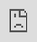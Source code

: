 

<meta name="maValidation" content="63c1c1356586aa21b6eeff0918f550bf" />
<iframe data-aa='987177' src='//ad.a-ads.com/987177?size=990x90' scrolling='no' style='width:990px; height:90px; border:0px; padding:0;overflow:hidden' allowtransparency='true'></iframe>


 <span class="style1">bitcoin bitcoin Bitcoin is a payment system introduced as open-source software in 2009 by developer Satoshi Nakamoto. The payments in the system are recorded in a public ledger using its own unit of account, which is also called bitcoin. Payments work peer-to-peer without a central repository or single administrator, which has led the US Treasury to call bitcoin a decentralized virtual currency. Although its status as a currency is disputed, media reports often refer to bitcoin as a cryptocurrency or digital currency.BUY BITCOIN

Buy Bitcoin Bitcoin Bitcoin Bitcoin Bitcoin Bitcoin Bitcoin Bitcoin Bitcoin Bitcoin Bitcoin Bitcoin Bitcoin Bitcoin Bitcoin Bitcoin Bitcoin Bitcoin Bitcoin Bitcoin Bitcoin Bitcoin  btc (USD)
$100-$500 = Rs80/USD
$500-$2000 = Rs75/USD finance finance finance finance  </span>


 <span class="style1">bitcoin bitcoin Bitcoin is a payment system introduced as open-source software in 2009 by developer Satoshi Nakamoto. The payments in the system are recorded in a public ledger using its own unit of account, which is also called bitcoin. Payments work peer-to-peer without a central repository or single administrator, which has led the US Treasury to call bitcoin a decentralized virtual currency. Although its status as a currency is disputed, media reports often refer to bitcoin as a cryptocurrency or digital currency.BUY BITCOIN

Buy Bitcoin Bitcoin Bitcoin Bitcoin Bitcoin Bitcoin Bitcoin Bitcoin Bitcoin Bitcoin Bitcoin Bitcoin Bitcoin Bitcoin Bitcoin Bitcoin Bitcoin Bitcoin Bitcoin Bitcoin Bitcoin Bitcoin  btc (USD)
$100-$500 = Rs80/USD
$500-$2000 = Rs75/USD finance finance finance finance  </span>
 <span class="style1">bitcoin bitcoin Bitcoin is a payment system introduced as open-source software in 2009 by developer Satoshi Nakamoto. The payments in the system are recorded in a public ledger using its own unit of account, which is also called bitcoin. Payments work peer-to-peer without a central repository or single administrator, which has led the US Treasury to call bitcoin a decentralized virtual currency. Although its status as a currency is disputed, media reports often refer to bitcoin as a cryptocurrency or digital currency.BUY BITCOIN
<meta name="maValidation" content="63c1c1356586aa21b6eeff0918f550bf" />
 
 <iframe src="https://cryptocurrencynews.com/" frameborder="0" allowfullscreen
    style="position:absolute;top:0;left:0;width:100%;height:100%;"></iframe>
	
Buy Bitcoin Bitcoin Bitcoin Bitcoin Bitcoin Bitcoin Bitcoin Bitcoin Bitcoin Bitcoin Bitcoin Bitcoin Bitcoin Bitcoin Bitcoin Bitcoin Bitcoin Bitcoin Bitcoin Bitcoin Bitcoin Bitcoin  btc (USD)
$100-$500 = Rs80/USD
$500-$2000 = Rs75/USD finance finance finance finance  </span>	

 <span class="style1">bitcoin bitcoin Bitcoin is a payment system introduced as open-source software in 2009 by developer Satoshi Nakamoto. The payments in the system are recorded in a public ledger using its own unit of account, which is also called bitcoin. Payments work peer-to-peer without a central repository or single administrator, which has led the US Treasury to call bitcoin a decentralized virtual currency. Although its status as a currency is disputed, media reports often refer to bitcoin as a cryptocurrency or digital currency.BUY BITCOIN

Buy Bitcoin Bitcoin Bitcoin Bitcoin Bitcoin Bitcoin Bitcoin Bitcoin Bitcoin Bitcoin Bitcoin Bitcoin Bitcoin Bitcoin Bitcoin Bitcoin Bitcoin Bitcoin Bitcoin Bitcoin Bitcoin Bitcoin  btc (USD)
$100-$500 = Rs80/USD
$500-$2000 = Rs75/USD finance finance finance finance  </span>	

 <span class="style1">bitcoin bitcoin Bitcoin is a payment system introduced as open-source software in 2009 by developer Satoshi Nakamoto. The payments in the system are recorded in a public ledger using its own unit of account, which is also called bitcoin. Payments work peer-to-peer without a central repository or single administrator, which has led the US Treasury to call bitcoin a decentralized virtual currency. Although its status as a currency is disputed, media reports often refer to bitcoin as a cryptocurrency or digital currency.BUY BITCOIN

Buy Bitcoin Bitcoin Bitcoin Bitcoin Bitcoin Bitcoin Bitcoin Bitcoin Bitcoin Bitcoin Bitcoin Bitcoin Bitcoin Bitcoin Bitcoin Bitcoin Bitcoin Bitcoin Bitcoin Bitcoin Bitcoin Bitcoin  btc (USD)
$100-$500 = Rs80/USD
$500-$2000 = Rs75/USD finance finance finance finance  </span>
 <span class="style1">bitcoin bitcoin Bitcoin is a payment system introduced as open-source software in 2009 by developer Satoshi Nakamoto. The payments in the system are recorded in a public ledger using its own unit of account, which is also called bitcoin. Payments work peer-to-peer without a central repository or single administrator, which has led the US Treasury to call bitcoin a decentralized virtual currency. Although its status as a currency is disputed, media reports often refer to bitcoin as a cryptocurrency or digital currency.BUY BITCOIN

Buy Bitcoin Bitcoin Bitcoin Bitcoin Bitcoin Bitcoin Bitcoin Bitcoin Bitcoin Bitcoin Bitcoin Bitcoin Bitcoin Bitcoin Bitcoin Bitcoin Bitcoin Bitcoin Bitcoin Bitcoin Bitcoin Bitcoin  btc (USD)
$100-$500 = Rs80/USD
$500-$2000 = Rs75/USD finance finance finance finance  </span>	

 <span class="style1">bitcoin bitcoin Bitcoin is a payment system introduced as open-source software in 2009 by developer Satoshi Nakamoto. The payments in the system are recorded in a public ledger using its own unit of account, which is also called bitcoin. Payments work peer-to-peer without a central repository or single administrator, which has led the US Treasury to call bitcoin a decentralized virtual currency. Although its status as a currency is disputed, media reports often refer to bitcoin as a cryptocurrency or digital currency.BUY BITCOIN

Buy Bitcoin Bitcoin Bitcoin Bitcoin Bitcoin Bitcoin Bitcoin Bitcoin Bitcoin Bitcoin Bitcoin Bitcoin Bitcoin Bitcoin Bitcoin Bitcoin Bitcoin Bitcoin Bitcoin Bitcoin Bitcoin Bitcoin  btc (USD)
$100-$500 = Rs80/USD
$500-$2000 = Rs75/USD finance finance finance finance  </span>	
	 <span class="style1">bitcoin bitcoin Bitcoin is a payment system introduced as open-source software in 2009 by developer Satoshi Nakamoto. The payments in the system are recorded in a public ledger using its own unit of account, which is also called bitcoin. Payments work peer-to-peer without a central repository or single administrator, which has led the US Treasury to call bitcoin a decentralized virtual currency. Although its status as a currency is disputed, media reports often refer to bitcoin as a cryptocurrency or digital currency.BUY BITCOIN

Buy Bitcoin Bitcoin Bitcoin Bitcoin Bitcoin Bitcoin Bitcoin Bitcoin Bitcoin Bitcoin Bitcoin Bitcoin Bitcoin Bitcoin Bitcoin Bitcoin Bitcoin Bitcoin Bitcoin Bitcoin Bitcoin Bitcoin  btc (USD)
$100-$500 = Rs80/USD
$500-$2000 = Rs75/USD finance finance finance finance  </span>
 <span class="style1">bitcoin bitcoin Bitcoin is a payment system introduced as open-source software in 2009 by developer Satoshi Nakamoto. The payments in the system are recorded in a public ledger using its own unit of account, which is also called bitcoin. Payments work peer-to-peer without a central repository or single administrator, which has led the US Treasury to call bitcoin a decentralized virtual currency. Although its status as a currency is disputed, media reports often refer to bitcoin as a cryptocurrency or digital currency.BUY BITCOIN

Buy Bitcoin Bitcoin Bitcoin Bitcoin Bitcoin Bitcoin Bitcoin Bitcoin Bitcoin Bitcoin Bitcoin Bitcoin Bitcoin Bitcoin Bitcoin Bitcoin Bitcoin Bitcoin Bitcoin Bitcoin Bitcoin Bitcoin  btc (USD)
$100-$500 = Rs80/USD
$500-$2000 = Rs75/USD finance finance finance finance  </span>	

 <span class="style1">bitcoin bitcoin Bitcoin is a payment system introduced as open-source software in 2009 by developer Satoshi Nakamoto. The payments in the system are recorded in a public ledger using its own unit of account, which is also called bitcoin. Payments work peer-to-peer without a central repository or single administrator, which has led the US Treasury to call bitcoin a decentralized virtual currency. Although its status as a currency is disputed, media reports often refer to bitcoin as a cryptocurrency or digital currency.BUY BITCOIN

Buy Bitcoin Bitcoin Bitcoin Bitcoin Bitcoin Bitcoin Bitcoin Bitcoin Bitcoin Bitcoin Bitcoin Bitcoin Bitcoin Bitcoin Bitcoin Bitcoin Bitcoin Bitcoin Bitcoin Bitcoin Bitcoin Bitcoin  btc (USD)
$100-$500 = Rs80/USD
$500-$2000 = Rs75/USD finance finance finance finance  </span>	
	 <span class="style1">bitcoin bitcoin Bitcoin is a payment system introduced as open-source software in 2009 by developer Satoshi Nakamoto. The payments in the system are recorded in a public ledger using its own unit of account, which is also called bitcoin. Payments work peer-to-peer without a central repository or single administrator, which has led the US Treasury to call bitcoin a decentralized virtual currency. Although its status as a currency is disputed, media reports often refer to bitcoin as a cryptocurrency or digital currency.BUY BITCOIN

Buy Bitcoin Bitcoin Bitcoin Bitcoin Bitcoin Bitcoin Bitcoin Bitcoin Bitcoin Bitcoin Bitcoin Bitcoin Bitcoin Bitcoin Bitcoin Bitcoin Bitcoin Bitcoin Bitcoin Bitcoin Bitcoin Bitcoin  btc (USD)
$100-$500 = Rs80/USD
$500-$2000 = Rs75/USD finance finance finance finance  </span>
 <span class="style1">bitcoin bitcoin Bitcoin is a payment system introduced as open-source software in 2009 by developer Satoshi Nakamoto. The payments in the system are recorded in a public ledger using its own unit of account, which is also called bitcoin. Payments work peer-to-peer without a central repository or single administrator, which has led the US Treasury to call bitcoin a decentralized virtual currency. Although its status as a currency is disputed, media reports often refer to bitcoin as a cryptocurrency or digital currency.BUY BITCOIN

Buy Bitcoin Bitcoin Bitcoin Bitcoin Bitcoin Bitcoin Bitcoin Bitcoin Bitcoin Bitcoin Bitcoin Bitcoin Bitcoin Bitcoin Bitcoin Bitcoin Bitcoin Bitcoin Bitcoin Bitcoin Bitcoin Bitcoin  btc (USD)
$100-$500 = Rs80/USD
$500-$2000 = Rs75/USD finance finance finance finance  </span>	

 <span class="style1">bitcoin bitcoin Bitcoin is a payment system introduced as open-source software in 2009 by developer Satoshi Nakamoto. The payments in the system are recorded in a public ledger using its own unit of account, which is also called bitcoin. Payments work peer-to-peer without a central repository or single administrator, which has led the US Treasury to call bitcoin a decentralized virtual currency. Although its status as a currency is disputed, media reports often refer to bitcoin as a cryptocurrency or digital currency.BUY BITCOIN

Buy Bitcoin Bitcoin Bitcoin Bitcoin Bitcoin Bitcoin Bitcoin Bitcoin Bitcoin Bitcoin Bitcoin Bitcoin Bitcoin Bitcoin Bitcoin Bitcoin Bitcoin Bitcoin Bitcoin Bitcoin Bitcoin Bitcoin  btc (USD)
$100-$500 = Rs80/USD
$500-$2000 = Rs75/USD finance finance finance finance  </span>	
	 <span class="style1">bitcoin bitcoin Bitcoin is a payment system introduced as open-source software in 2009 by developer Satoshi Nakamoto. The payments in the system are recorded in a public ledger using its own unit of account, which is also called bitcoin. Payments work peer-to-peer without a central repository or single administrator, which has led the US Treasury to call bitcoin a decentralized virtual currency. Although its status as a currency is disputed, media reports often refer to bitcoin as a cryptocurrency or digital currency.BUY BITCOIN

Buy Bitcoin Bitcoin Bitcoin Bitcoin Bitcoin Bitcoin Bitcoin Bitcoin Bitcoin Bitcoin Bitcoin Bitcoin Bitcoin Bitcoin Bitcoin Bitcoin Bitcoin Bitcoin Bitcoin Bitcoin Bitcoin Bitcoin  btc (USD)
$100-$500 = Rs80/USD
$500-$2000 = Rs75/USD finance finance finance finance  </span>
 <span class="style1">bitcoin bitcoin Bitcoin is a payment system introduced as open-source software in 2009 by developer Satoshi Nakamoto. The payments in the system are recorded in a public ledger using its own unit of account, which is also called bitcoin. Payments work peer-to-peer without a central repository or single administrator, which has led the US Treasury to call bitcoin a decentralized virtual currency. Although its status as a currency is disputed, media reports often refer to bitcoin as a cryptocurrency or digital currency.BUY BITCOIN

Buy Bitcoin Bitcoin Bitcoin Bitcoin Bitcoin Bitcoin Bitcoin Bitcoin Bitcoin Bitcoin Bitcoin Bitcoin Bitcoin Bitcoin Bitcoin Bitcoin Bitcoin Bitcoin Bitcoin Bitcoin Bitcoin Bitcoin  btc (USD)
$100-$500 = Rs80/USD
$500-$2000 = Rs75/USD finance finance finance finance  </span>	

 <span class="style1">bitcoin bitcoin Bitcoin is a payment system introduced as open-source software in 2009 by developer Satoshi Nakamoto. The payments in the system are recorded in a public ledger using its own unit of account, which is also called bitcoin. Payments work peer-to-peer without a central repository or single administrator, which has led the US Treasury to call bitcoin a decentralized virtual currency. Although its status as a currency is disputed, media reports often refer to bitcoin as a cryptocurrency or digital currency.BUY BITCOIN

Buy Bitcoin Bitcoin Bitcoin Bitcoin Bitcoin Bitcoin Bitcoin Bitcoin Bitcoin Bitcoin Bitcoin Bitcoin Bitcoin Bitcoin Bitcoin Bitcoin Bitcoin Bitcoin Bitcoin Bitcoin Bitcoin Bitcoin  btc (USD)
$100-$500 = Rs80/USD
$500-$2000 = Rs75/USD finance finance finance finance  </span>	
	 <span class="style1">bitcoin bitcoin Bitcoin is a payment system introduced as open-source software in 2009 by developer Satoshi Nakamoto. The payments in the system are recorded in a public ledger using its own unit of account, which is also called bitcoin. Payments work peer-to-peer without a central repository or single administrator, which has led the US Treasury to call bitcoin a decentralized virtual currency. Although its status as a currency is disputed, media reports often refer to bitcoin as a cryptocurrency or digital currency.BUY BITCOIN

Buy Bitcoin Bitcoin Bitcoin Bitcoin Bitcoin Bitcoin Bitcoin Bitcoin Bitcoin Bitcoin Bitcoin Bitcoin Bitcoin Bitcoin Bitcoin Bitcoin Bitcoin Bitcoin Bitcoin Bitcoin Bitcoin Bitcoin  btc (USD)
$100-$500 = Rs80/USD
$500-$2000 = Rs75/USD finance finance finance finance  </span>
 <span class="style1">bitcoin bitcoin Bitcoin is a payment system introduced as open-source software in 2009 by developer Satoshi Nakamoto. The payments in the system are recorded in a public ledger using its own unit of account, which is also called bitcoin. Payments work peer-to-peer without a central repository or single administrator, which has led the US Treasury to call bitcoin a decentralized virtual currency. Although its status as a currency is disputed, media reports often refer to bitcoin as a cryptocurrency or digital currency.BUY BITCOIN

Buy Bitcoin Bitcoin Bitcoin Bitcoin Bitcoin Bitcoin Bitcoin Bitcoin Bitcoin Bitcoin Bitcoin Bitcoin Bitcoin Bitcoin Bitcoin Bitcoin Bitcoin Bitcoin Bitcoin Bitcoin Bitcoin Bitcoin  btc (USD)
$100-$500 = Rs80/USD
$500-$2000 = Rs75/USD finance finance finance finance  </span>	

 <span class="style1">bitcoin bitcoin Bitcoin is a payment system introduced as open-source software in 2009 by developer Satoshi Nakamoto. The payments in the system are recorded in a public ledger using its own unit of account, which is also called bitcoin. Payments work peer-to-peer without a central repository or single administrator, which has led the US Treasury to call bitcoin a decentralized virtual currency. Although its status as a currency is disputed, media reports often refer to bitcoin as a cryptocurrency or digital currency.BUY BITCOIN

Buy Bitcoin Bitcoin Bitcoin Bitcoin Bitcoin Bitcoin Bitcoin Bitcoin Bitcoin Bitcoin Bitcoin Bitcoin Bitcoin Bitcoin Bitcoin Bitcoin Bitcoin Bitcoin Bitcoin Bitcoin Bitcoin Bitcoin  btc (USD)
$100-$500 = Rs80/USD
$500-$2000 = Rs75/USD finance finance finance finance  </span>	
	 <span class="style1">bitcoin bitcoin Bitcoin is a payment system introduced as open-source software in 2009 by developer Satoshi Nakamoto. The payments in the system are recorded in a public ledger using its own unit of account, which is also called bitcoin. Payments work peer-to-peer without a central repository or single administrator, which has led the US Treasury to call bitcoin a decentralized virtual currency. Although its status as a currency is disputed, media reports often refer to bitcoin as a cryptocurrency or digital currency.BUY BITCOIN

Buy Bitcoin Bitcoin Bitcoin Bitcoin Bitcoin Bitcoin Bitcoin Bitcoin Bitcoin Bitcoin Bitcoin Bitcoin Bitcoin Bitcoin Bitcoin Bitcoin Bitcoin Bitcoin Bitcoin Bitcoin Bitcoin Bitcoin  btc (USD)
$100-$500 = Rs80/USD
$500-$2000 = Rs75/USD finance finance finance finance  </span>
 <span class="style1">bitcoin bitcoin Bitcoin is a payment system introduced as open-source software in 2009 by developer Satoshi Nakamoto. The payments in the system are recorded in a public ledger using its own unit of account, which is also called bitcoin. Payments work peer-to-peer without a central repository or single administrator, which has led the US Treasury to call bitcoin a decentralized virtual currency. Although its status as a currency is disputed, media reports often refer to bitcoin as a cryptocurrency or digital currency.BUY BITCOIN

Buy Bitcoin Bitcoin Bitcoin Bitcoin Bitcoin Bitcoin Bitcoin Bitcoin Bitcoin Bitcoin Bitcoin Bitcoin Bitcoin Bitcoin Bitcoin Bitcoin Bitcoin Bitcoin Bitcoin Bitcoin Bitcoin Bitcoin  btc (USD)
$100-$500 = Rs80/USD
$500-$2000 = Rs75/USD finance finance finance finance  </span>	

 <span class="style1">bitcoin bitcoin Bitcoin is a payment system introduced as open-source software in 2009 by developer Satoshi Nakamoto. The payments in the system are recorded in a public ledger using its own unit of account, which is also called bitcoin. Payments work peer-to-peer without a central repository or single administrator, which has led the US Treasury to call bitcoin a decentralized virtual currency. Although its status as a currency is disputed, media reports often refer to bitcoin as a cryptocurrency or digital currency.BUY BITCOIN

Buy Bitcoin Bitcoin Bitcoin Bitcoin Bitcoin Bitcoin Bitcoin Bitcoin Bitcoin Bitcoin Bitcoin Bitcoin Bitcoin Bitcoin Bitcoin Bitcoin Bitcoin Bitcoin Bitcoin Bitcoin Bitcoin Bitcoin  btc (USD)
$100-$500 = Rs80/USD
$500-$2000 = Rs75/USD finance finance finance finance  </span>	
	 <span class="style1">bitcoin bitcoin Bitcoin is a payment system introduced as open-source software in 2009 by developer Satoshi Nakamoto. The payments in the system are recorded in a public ledger using its own unit of account, which is also called bitcoin. Payments work peer-to-peer without a central repository or single administrator, which has led the US Treasury to call bitcoin a decentralized virtual currency. Although its status as a currency is disputed, media reports often refer to bitcoin as a cryptocurrency or digital currency.BUY BITCOIN

Buy Bitcoin Bitcoin Bitcoin Bitcoin Bitcoin Bitcoin Bitcoin Bitcoin Bitcoin Bitcoin Bitcoin Bitcoin Bitcoin Bitcoin Bitcoin Bitcoin Bitcoin Bitcoin Bitcoin Bitcoin Bitcoin Bitcoin  btc (USD)
$100-$500 = Rs80/USD
$500-$2000 = Rs75/USD finance finance finance finance  </span>
 <span class="style1">bitcoin bitcoin Bitcoin is a payment system introduced as open-source software in 2009 by developer Satoshi Nakamoto. The payments in the system are recorded in a public ledger using its own unit of account, which is also called bitcoin. Payments work peer-to-peer without a central repository or single administrator, which has led the US Treasury to call bitcoin a decentralized virtual currency. Although its status as a currency is disputed, media reports often refer to bitcoin as a cryptocurrency or digital currency.BUY BITCOIN

Buy Bitcoin Bitcoin Bitcoin Bitcoin Bitcoin Bitcoin Bitcoin Bitcoin Bitcoin Bitcoin Bitcoin Bitcoin Bitcoin Bitcoin Bitcoin Bitcoin Bitcoin Bitcoin Bitcoin Bitcoin Bitcoin Bitcoin  btc (USD)
$100-$500 = Rs80/USD
$500-$2000 = Rs75/USD finance finance finance finance  </span>	

 <span class="style1">bitcoin bitcoin Bitcoin is a payment system introduced as open-source software in 2009 by developer Satoshi Nakamoto. The payments in the system are recorded in a public ledger using its own unit of account, which is also called bitcoin. Payments work peer-to-peer without a central repository or single administrator, which has led the US Treasury to call bitcoin a decentralized virtual currency. Although its status as a currency is disputed, media reports often refer to bitcoin as a cryptocurrency or digital currency.BUY BITCOIN

Buy Bitcoin Bitcoin Bitcoin Bitcoin Bitcoin Bitcoin Bitcoin Bitcoin Bitcoin Bitcoin Bitcoin Bitcoin Bitcoin Bitcoin Bitcoin Bitcoin Bitcoin Bitcoin Bitcoin Bitcoin Bitcoin Bitcoin  btc (USD)
$100-$500 = Rs80/USD
$500-$2000 = Rs75/USD finance finance finance finance  </span>	
	 <span class="style1">bitcoin bitcoin Bitcoin is a payment system introduced as open-source software in 2009 by developer Satoshi Nakamoto. The payments in the system are recorded in a public ledger using its own unit of account, which is also called bitcoin. Payments work peer-to-peer without a central repository or single administrator, which has led the US Treasury to call bitcoin a decentralized virtual currency. Although its status as a currency is disputed, media reports often refer to bitcoin as a cryptocurrency or digital currency.BUY BITCOIN

Buy Bitcoin Bitcoin Bitcoin Bitcoin Bitcoin Bitcoin Bitcoin Bitcoin Bitcoin Bitcoin Bitcoin Bitcoin Bitcoin Bitcoin Bitcoin Bitcoin Bitcoin Bitcoin Bitcoin Bitcoin Bitcoin Bitcoin  btc (USD)
$100-$500 = Rs80/USD
$500-$2000 = Rs75/USD finance finance finance finance  </span>
 <span class="style1">bitcoin bitcoin Bitcoin is a payment system introduced as open-source software in 2009 by developer Satoshi Nakamoto. The payments in the system are recorded in a public ledger using its own unit of account, which is also called bitcoin. Payments work peer-to-peer without a central repository or single administrator, which has led the US Treasury to call bitcoin a decentralized virtual currency. Although its status as a currency is disputed, media reports often refer to bitcoin as a cryptocurrency or digital currency.BUY BITCOIN

Buy Bitcoin Bitcoin Bitcoin Bitcoin Bitcoin Bitcoin Bitcoin Bitcoin Bitcoin Bitcoin Bitcoin Bitcoin Bitcoin Bitcoin Bitcoin Bitcoin Bitcoin Bitcoin Bitcoin Bitcoin Bitcoin Bitcoin  btc (USD)
$100-$500 = Rs80/USD
$500-$2000 = Rs75/USD finance finance finance finance  </span>	

 <span class="style1">bitcoin bitcoin Bitcoin is a payment system introduced as open-source software in 2009 by developer Satoshi Nakamoto. The payments in the system are recorded in a public ledger using its own unit of account, which is also called bitcoin. Payments work peer-to-peer without a central repository or single administrator, which has led the US Treasury to call bitcoin a decentralized virtual currency. Although its status as a currency is disputed, media reports often refer to bitcoin as a cryptocurrency or digital currency.BUY BITCOIN

Buy Bitcoin Bitcoin Bitcoin Bitcoin Bitcoin Bitcoin Bitcoin Bitcoin Bitcoin Bitcoin Bitcoin Bitcoin Bitcoin Bitcoin Bitcoin Bitcoin Bitcoin Bitcoin Bitcoin Bitcoin Bitcoin Bitcoin  btc (USD)
$100-$500 = Rs80/USD
$500-$2000 = Rs75/USD finance finance finance finance  </span>	
	 <span class="style1">bitcoin bitcoin Bitcoin is a payment system introduced as open-source software in 2009 by developer Satoshi Nakamoto. The payments in the system are recorded in a public ledger using its own unit of account, which is also called bitcoin. Payments work peer-to-peer without a central repository or single administrator, which has led the US Treasury to call bitcoin a decentralized virtual currency. Although its status as a currency is disputed, media reports often refer to bitcoin as a cryptocurrency or digital currency.BUY BITCOIN

Buy Bitcoin Bitcoin Bitcoin Bitcoin Bitcoin Bitcoin Bitcoin Bitcoin Bitcoin Bitcoin Bitcoin Bitcoin Bitcoin Bitcoin Bitcoin Bitcoin Bitcoin Bitcoin Bitcoin Bitcoin Bitcoin Bitcoin  btc (USD)
$100-$500 = Rs80/USD
$500-$2000 = Rs75/USD finance finance finance finance  </span>
 <span class="style1">bitcoin bitcoin Bitcoin is a payment system introduced as open-source software in 2009 by developer Satoshi Nakamoto. The payments in the system are recorded in a public ledger using its own unit of account, which is also called bitcoin. Payments work peer-to-peer without a central repository or single administrator, which has led the US Treasury to call bitcoin a decentralized virtual currency. Although its status as a currency is disputed, media reports often refer to bitcoin as a cryptocurrency or digital currency.BUY BITCOIN

Buy Bitcoin Bitcoin Bitcoin Bitcoin Bitcoin Bitcoin Bitcoin Bitcoin Bitcoin Bitcoin Bitcoin Bitcoin Bitcoin Bitcoin Bitcoin Bitcoin Bitcoin Bitcoin Bitcoin Bitcoin Bitcoin Bitcoin  btc (USD)
$100-$500 = Rs80/USD
$500-$2000 = Rs75/USD finance finance finance finance  </span>	

 <span class="style1">bitcoin bitcoin Bitcoin is a payment system introduced as open-source software in 2009 by developer Satoshi Nakamoto. The payments in the system are recorded in a public ledger using its own unit of account, which is also called bitcoin. Payments work peer-to-peer without a central repository or single administrator, which has led the US Treasury to call bitcoin a decentralized virtual currency. Although its status as a currency is disputed, media reports often refer to bitcoin as a cryptocurrency or digital currency.BUY BITCOIN

Buy Bitcoin Bitcoin Bitcoin Bitcoin Bitcoin Bitcoin Bitcoin Bitcoin Bitcoin Bitcoin Bitcoin Bitcoin Bitcoin Bitcoin Bitcoin Bitcoin Bitcoin Bitcoin Bitcoin Bitcoin Bitcoin Bitcoin  btc (USD)
$100-$500 = Rs80/USD
$500-$2000 = Rs75/USD finance finance finance finance  </span>	
	 <span class="style1">bitcoin bitcoin Bitcoin is a payment system introduced as open-source software in 2009 by developer Satoshi Nakamoto. The payments in the system are recorded in a public ledger using its own unit of account, which is also called bitcoin. Payments work peer-to-peer without a central repository or single administrator, which has led the US Treasury to call bitcoin a decentralized virtual currency. Although its status as a currency is disputed, media reports often refer to bitcoin as a cryptocurrency or digital currency.BUY BITCOIN

Buy Bitcoin Bitcoin Bitcoin Bitcoin Bitcoin Bitcoin Bitcoin Bitcoin Bitcoin Bitcoin Bitcoin Bitcoin Bitcoin Bitcoin Bitcoin Bitcoin Bitcoin Bitcoin Bitcoin Bitcoin Bitcoin Bitcoin  btc (USD)
$100-$500 = Rs80/USD
$500-$2000 = Rs75/USD finance finance finance finance  </span>
 <span class="style1">bitcoin bitcoin Bitcoin is a payment system introduced as open-source software in 2009 by developer Satoshi Nakamoto. The payments in the system are recorded in a public ledger using its own unit of account, which is also called bitcoin. Payments work peer-to-peer without a central repository or single administrator, which has led the US Treasury to call bitcoin a decentralized virtual currency. Although its status as a currency is disputed, media reports often refer to bitcoin as a cryptocurrency or digital currency.BUY BITCOIN

Buy Bitcoin Bitcoin Bitcoin Bitcoin Bitcoin Bitcoin Bitcoin Bitcoin Bitcoin Bitcoin Bitcoin Bitcoin Bitcoin Bitcoin Bitcoin Bitcoin Bitcoin Bitcoin Bitcoin Bitcoin Bitcoin Bitcoin  btc (USD)
$100-$500 = Rs80/USD
$500-$2000 = Rs75/USD finance finance finance finance  </span>	

 <span class="style1">bitcoin bitcoin Bitcoin is a payment system introduced as open-source software in 2009 by developer Satoshi Nakamoto. The payments in the system are recorded in a public ledger using its own unit of account, which is also called bitcoin. Payments work peer-to-peer without a central repository or single administrator, which has led the US Treasury to call bitcoin a decentralized virtual currency. Although its status as a currency is disputed, media reports often refer to bitcoin as a cryptocurrency or digital currency.BUY BITCOIN

Buy Bitcoin Bitcoin Bitcoin Bitcoin Bitcoin Bitcoin Bitcoin Bitcoin Bitcoin Bitcoin Bitcoin Bitcoin Bitcoin Bitcoin Bitcoin Bitcoin Bitcoin Bitcoin Bitcoin Bitcoin Bitcoin Bitcoin  btc (USD)
$100-$500 = Rs80/USD
$500-$2000 = Rs75/USD finance finance finance finance  </span>	
	 <span class="style1">bitcoin bitcoin Bitcoin is a payment system introduced as open-source software in 2009 by developer Satoshi Nakamoto. The payments in the system are recorded in a public ledger using its own unit of account, which is also called bitcoin. Payments work peer-to-peer without a central repository or single administrator, which has led the US Treasury to call bitcoin a decentralized virtual currency. Although its status as a currency is disputed, media reports often refer to bitcoin as a cryptocurrency or digital currency.BUY BITCOIN

Buy Bitcoin Bitcoin Bitcoin Bitcoin Bitcoin Bitcoin Bitcoin Bitcoin Bitcoin Bitcoin Bitcoin Bitcoin Bitcoin Bitcoin Bitcoin Bitcoin Bitcoin Bitcoin Bitcoin Bitcoin Bitcoin Bitcoin  btc (USD)
$100-$500 = Rs80/USD
$500-$2000 = Rs75/USD finance finance finance finance  </span>
 <span class="style1">bitcoin bitcoin Bitcoin is a payment system introduced as open-source software in 2009 by developer Satoshi Nakamoto. The payments in the system are recorded in a public ledger using its own unit of account, which is also called bitcoin. Payments work peer-to-peer without a central repository or single administrator, which has led the US Treasury to call bitcoin a decentralized virtual currency. Although its status as a currency is disputed, media reports often refer to bitcoin as a cryptocurrency or digital currency.BUY BITCOIN

Buy Bitcoin Bitcoin Bitcoin Bitcoin Bitcoin Bitcoin Bitcoin Bitcoin Bitcoin Bitcoin Bitcoin Bitcoin Bitcoin Bitcoin Bitcoin Bitcoin Bitcoin Bitcoin Bitcoin Bitcoin Bitcoin Bitcoin  btc (USD)
$100-$500 = Rs80/USD
$500-$2000 = Rs75/USD finance finance finance finance  </span>	

 <span class="style1">bitcoin bitcoin Bitcoin is a payment system introduced as open-source software in 2009 by developer Satoshi Nakamoto. The payments in the system are recorded in a public ledger using its own unit of account, which is also called bitcoin. Payments work peer-to-peer without a central repository or single administrator, which has led the US Treasury to call bitcoin a decentralized virtual currency. Although its status as a currency is disputed, media reports often refer to bitcoin as a cryptocurrency or digital currency.BUY BITCOIN

Buy Bitcoin Bitcoin Bitcoin Bitcoin Bitcoin Bitcoin Bitcoin Bitcoin Bitcoin Bitcoin Bitcoin Bitcoin Bitcoin Bitcoin Bitcoin Bitcoin Bitcoin Bitcoin Bitcoin Bitcoin Bitcoin Bitcoin  btc (USD)
$100-$500 = Rs80/USD
$500-$2000 = Rs75/USD finance finance finance finance  </span>	
	 <span class="style1">bitcoin bitcoin Bitcoin is a payment system introduced as open-source software in 2009 by developer Satoshi Nakamoto. The payments in the system are recorded in a public ledger using its own unit of account, which is also called bitcoin. Payments work peer-to-peer without a central repository or single administrator, which has led the US Treasury to call bitcoin a decentralized virtual currency. Although its status as a currency is disputed, media reports often refer to bitcoin as a cryptocurrency or digital currency.BUY BITCOIN

Buy Bitcoin Bitcoin Bitcoin Bitcoin Bitcoin Bitcoin Bitcoin Bitcoin Bitcoin Bitcoin Bitcoin Bitcoin Bitcoin Bitcoin Bitcoin Bitcoin Bitcoin Bitcoin Bitcoin Bitcoin Bitcoin Bitcoin  btc (USD)
$100-$500 = Rs80/USD
$500-$2000 = Rs75/USD finance finance finance finance  </span>
 <span class="style1">bitcoin bitcoin Bitcoin is a payment system introduced as open-source software in 2009 by developer Satoshi Nakamoto. The payments in the system are recorded in a public ledger using its own unit of account, which is also called bitcoin. Payments work peer-to-peer without a central repository or single administrator, which has led the US Treasury to call bitcoin a decentralized virtual currency. Although its status as a currency is disputed, media reports often refer to bitcoin as a cryptocurrency or digital currency.BUY BITCOIN

Buy Bitcoin Bitcoin Bitcoin Bitcoin Bitcoin Bitcoin Bitcoin Bitcoin Bitcoin Bitcoin Bitcoin Bitcoin Bitcoin Bitcoin Bitcoin Bitcoin Bitcoin Bitcoin Bitcoin Bitcoin Bitcoin Bitcoin  btc (USD)
$100-$500 = Rs80/USD
$500-$2000 = Rs75/USD finance finance finance finance  </span>	

 <span class="style1">bitcoin bitcoin Bitcoin is a payment system introduced as open-source software in 2009 by developer Satoshi Nakamoto. The payments in the system are recorded in a public ledger using its own unit of account, which is also called bitcoin. Payments work peer-to-peer without a central repository or single administrator, which has led the US Treasury to call bitcoin a decentralized virtual currency. Although its status as a currency is disputed, media reports often refer to bitcoin as a cryptocurrency or digital currency.BUY BITCOIN

Buy Bitcoin Bitcoin Bitcoin Bitcoin Bitcoin Bitcoin Bitcoin Bitcoin Bitcoin Bitcoin Bitcoin Bitcoin Bitcoin Bitcoin Bitcoin Bitcoin Bitcoin Bitcoin Bitcoin Bitcoin Bitcoin Bitcoin  btc (USD)
$100-$500 = Rs80/USD
$500-$2000 = Rs75/USD finance finance finance finance  </span>	
	 <span class="style1">bitcoin bitcoin Bitcoin is a payment system introduced as open-source software in 2009 by developer Satoshi Nakamoto. The payments in the system are recorded in a public ledger using its own unit of account, which is also called bitcoin. Payments work peer-to-peer without a central repository or single administrator, which has led the US Treasury to call bitcoin a decentralized virtual currency. Although its status as a currency is disputed, media reports often refer to bitcoin as a cryptocurrency or digital currency.BUY BITCOIN

Buy Bitcoin Bitcoin Bitcoin Bitcoin Bitcoin Bitcoin Bitcoin Bitcoin Bitcoin Bitcoin Bitcoin Bitcoin Bitcoin Bitcoin Bitcoin Bitcoin Bitcoin Bitcoin Bitcoin Bitcoin Bitcoin Bitcoin  btc (USD)
$100-$500 = Rs80/USD
$500-$2000 = Rs75/USD finance finance finance finance  </span>
 <span class="style1">bitcoin bitcoin Bitcoin is a payment system introduced as open-source software in 2009 by developer Satoshi Nakamoto. The payments in the system are recorded in a public ledger using its own unit of account, which is also called bitcoin. Payments work peer-to-peer without a central repository or single administrator, which has led the US Treasury to call bitcoin a decentralized virtual currency. Although its status as a currency is disputed, media reports often refer to bitcoin as a cryptocurrency or digital currency.BUY BITCOIN

Buy Bitcoin Bitcoin Bitcoin Bitcoin Bitcoin Bitcoin Bitcoin Bitcoin Bitcoin Bitcoin Bitcoin Bitcoin Bitcoin Bitcoin Bitcoin Bitcoin Bitcoin Bitcoin Bitcoin Bitcoin Bitcoin Bitcoin  btc (USD)
$100-$500 = Rs80/USD
$500-$2000 = Rs75/USD finance finance finance finance  </span>	

 <span class="style1">bitcoin bitcoin Bitcoin is a payment system introduced as open-source software in 2009 by developer Satoshi Nakamoto. The payments in the system are recorded in a public ledger using its own unit of account, which is also called bitcoin. Payments work peer-to-peer without a central repository or single administrator, which has led the US Treasury to call bitcoin a decentralized virtual currency. Although its status as a currency is disputed, media reports often refer to bitcoin as a cryptocurrency or digital currency.BUY BITCOIN

Buy Bitcoin Bitcoin Bitcoin Bitcoin Bitcoin Bitcoin Bitcoin Bitcoin Bitcoin Bitcoin Bitcoin Bitcoin Bitcoin Bitcoin Bitcoin Bitcoin Bitcoin Bitcoin Bitcoin Bitcoin Bitcoin Bitcoin  btc (USD)
$100-$500 = Rs80/USD
$500-$2000 = Rs75/USD finance finance finance finance  </span>	
	 <span class="style1">bitcoin bitcoin Bitcoin is a payment system introduced as open-source software in 2009 by developer Satoshi Nakamoto. The payments in the system are recorded in a public ledger using its own unit of account, which is also called bitcoin. Payments work peer-to-peer without a central repository or single administrator, which has led the US Treasury to call bitcoin a decentralized virtual currency. Although its status as a currency is disputed, media reports often refer to bitcoin as a cryptocurrency or digital currency.BUY BITCOIN

Buy Bitcoin Bitcoin Bitcoin Bitcoin Bitcoin Bitcoin Bitcoin Bitcoin Bitcoin Bitcoin Bitcoin Bitcoin Bitcoin Bitcoin Bitcoin Bitcoin Bitcoin Bitcoin Bitcoin Bitcoin Bitcoin Bitcoin  btc (USD)
$100-$500 = Rs80/USD
$500-$2000 = Rs75/USD finance finance finance finance  </span>
 <span class="style1">bitcoin bitcoin Bitcoin is a payment system introduced as open-source software in 2009 by developer Satoshi Nakamoto. The payments in the system are recorded in a public ledger using its own unit of account, which is also called bitcoin. Payments work peer-to-peer without a central repository or single administrator, which has led the US Treasury to call bitcoin a decentralized virtual currency. Although its status as a currency is disputed, media reports often refer to bitcoin as a cryptocurrency or digital currency.BUY BITCOIN

Buy Bitcoin Bitcoin Bitcoin Bitcoin Bitcoin Bitcoin Bitcoin Bitcoin Bitcoin Bitcoin Bitcoin Bitcoin Bitcoin Bitcoin Bitcoin Bitcoin Bitcoin Bitcoin Bitcoin Bitcoin Bitcoin Bitcoin  btc (USD)
$100-$500 = Rs80/USD
$500-$2000 = Rs75/USD finance finance finance finance  </span>	

 <span class="style1">bitcoin bitcoin Bitcoin is a payment system introduced as open-source software in 2009 by developer Satoshi Nakamoto. The payments in the system are recorded in a public ledger using its own unit of account, which is also called bitcoin. Payments work peer-to-peer without a central repository or single administrator, which has led the US Treasury to call bitcoin a decentralized virtual currency. Although its status as a currency is disputed, media reports often refer to bitcoin as a cryptocurrency or digital currency.BUY BITCOIN

Buy Bitcoin Bitcoin Bitcoin Bitcoin Bitcoin Bitcoin Bitcoin Bitcoin Bitcoin Bitcoin Bitcoin Bitcoin Bitcoin Bitcoin Bitcoin Bitcoin Bitcoin Bitcoin Bitcoin Bitcoin Bitcoin Bitcoin  btc (USD)
$100-$500 = Rs80/USD
$500-$2000 = Rs75/USD finance finance finance finance  </span>	
	 <span class="style1">bitcoin bitcoin Bitcoin is a payment system introduced as open-source software in 2009 by developer Satoshi Nakamoto. The payments in the system are recorded in a public ledger using its own unit of account, which is also called bitcoin. Payments work peer-to-peer without a central repository or single administrator, which has led the US Treasury to call bitcoin a decentralized virtual currency. Although its status as a currency is disputed, media reports often refer to bitcoin as a cryptocurrency or digital currency.BUY BITCOIN

Buy Bitcoin Bitcoin Bitcoin Bitcoin Bitcoin Bitcoin Bitcoin Bitcoin Bitcoin Bitcoin Bitcoin Bitcoin Bitcoin Bitcoin Bitcoin Bitcoin Bitcoin Bitcoin Bitcoin Bitcoin Bitcoin Bitcoin  btc (USD)
$100-$500 = Rs80/USD
$500-$2000 = Rs75/USD finance finance finance finance  </span>
 <span class="style1">bitcoin bitcoin Bitcoin is a payment system introduced as open-source software in 2009 by developer Satoshi Nakamoto. The payments in the system are recorded in a public ledger using its own unit of account, which is also called bitcoin. Payments work peer-to-peer without a central repository or single administrator, which has led the US Treasury to call bitcoin a decentralized virtual currency. Although its status as a currency is disputed, media reports often refer to bitcoin as a cryptocurrency or digital currency.BUY BITCOIN

Buy Bitcoin Bitcoin Bitcoin Bitcoin Bitcoin Bitcoin Bitcoin Bitcoin Bitcoin Bitcoin Bitcoin Bitcoin Bitcoin Bitcoin Bitcoin Bitcoin Bitcoin Bitcoin Bitcoin Bitcoin Bitcoin Bitcoin  btc (USD)
$100-$500 = Rs80/USD
$500-$2000 = Rs75/USD finance finance finance finance  </span>	

 <span class="style1">bitcoin bitcoin Bitcoin is a payment system introduced as open-source software in 2009 by developer Satoshi Nakamoto. The payments in the system are recorded in a public ledger using its own unit of account, which is also called bitcoin. Payments work peer-to-peer without a central repository or single administrator, which has led the US Treasury to call bitcoin a decentralized virtual currency. Although its status as a currency is disputed, media reports often refer to bitcoin as a cryptocurrency or digital currency.BUY BITCOIN

Buy Bitcoin Bitcoin Bitcoin Bitcoin Bitcoin Bitcoin Bitcoin Bitcoin Bitcoin Bitcoin Bitcoin Bitcoin Bitcoin Bitcoin Bitcoin Bitcoin Bitcoin Bitcoin Bitcoin Bitcoin Bitcoin Bitcoin  btc (USD)
$100-$500 = Rs80/USD
$500-$2000 = Rs75/USD finance finance finance finance  </span>	
	 <span class="style1">bitcoin bitcoin Bitcoin is a payment system introduced as open-source software in 2009 by developer Satoshi Nakamoto. The payments in the system are recorded in a public ledger using its own unit of account, which is also called bitcoin. Payments work peer-to-peer without a central repository or single administrator, which has led the US Treasury to call bitcoin a decentralized virtual currency. Although its status as a currency is disputed, media reports often refer to bitcoin as a cryptocurrency or digital currency.BUY BITCOIN

Buy Bitcoin Bitcoin Bitcoin Bitcoin Bitcoin Bitcoin Bitcoin Bitcoin Bitcoin Bitcoin Bitcoin Bitcoin Bitcoin Bitcoin Bitcoin Bitcoin Bitcoin Bitcoin Bitcoin Bitcoin Bitcoin Bitcoin  btc (USD)
$100-$500 = Rs80/USD
$500-$2000 = Rs75/USD finance finance finance finance  </span>
 <span class="style1">bitcoin bitcoin Bitcoin is a payment system introduced as open-source software in 2009 by developer Satoshi Nakamoto. The payments in the system are recorded in a public ledger using its own unit of account, which is also called bitcoin. Payments work peer-to-peer without a central repository or single administrator, which has led the US Treasury to call bitcoin a decentralized virtual currency. Although its status as a currency is disputed, media reports often refer to bitcoin as a cryptocurrency or digital currency.BUY BITCOIN

Buy Bitcoin Bitcoin Bitcoin Bitcoin Bitcoin Bitcoin Bitcoin Bitcoin Bitcoin Bitcoin Bitcoin Bitcoin Bitcoin Bitcoin Bitcoin Bitcoin Bitcoin Bitcoin Bitcoin Bitcoin Bitcoin Bitcoin  btc (USD)
$100-$500 = Rs80/USD
$500-$2000 = Rs75/USD finance finance finance finance  </span>	

 <span class="style1">bitcoin bitcoin Bitcoin is a payment system introduced as open-source software in 2009 by developer Satoshi Nakamoto. The payments in the system are recorded in a public ledger using its own unit of account, which is also called bitcoin. Payments work peer-to-peer without a central repository or single administrator, which has led the US Treasury to call bitcoin a decentralized virtual currency. Although its status as a currency is disputed, media reports often refer to bitcoin as a cryptocurrency or digital currency.BUY BITCOIN

Buy Bitcoin Bitcoin Bitcoin Bitcoin Bitcoin Bitcoin Bitcoin Bitcoin Bitcoin Bitcoin Bitcoin Bitcoin Bitcoin Bitcoin Bitcoin Bitcoin Bitcoin Bitcoin Bitcoin Bitcoin Bitcoin Bitcoin  btc (USD)
$100-$500 = Rs80/USD
$500-$2000 = Rs75/USD finance finance finance finance  </span>	
	 <span class="style1">bitcoin bitcoin Bitcoin is a payment system introduced as open-source software in 2009 by developer Satoshi Nakamoto. The payments in the system are recorded in a public ledger using its own unit of account, which is also called bitcoin. Payments work peer-to-peer without a central repository or single administrator, which has led the US Treasury to call bitcoin a decentralized virtual currency. Although its status as a currency is disputed, media reports often refer to bitcoin as a cryptocurrency or digital currency.BUY BITCOIN

Buy Bitcoin Bitcoin Bitcoin Bitcoin Bitcoin Bitcoin Bitcoin Bitcoin Bitcoin Bitcoin Bitcoin Bitcoin Bitcoin Bitcoin Bitcoin Bitcoin Bitcoin Bitcoin Bitcoin Bitcoin Bitcoin Bitcoin  btc (USD)
$100-$500 = Rs80/USD
$500-$2000 = Rs75/USD finance finance finance finance  </span>
 <span class="style1">bitcoin bitcoin Bitcoin is a payment system introduced as open-source software in 2009 by developer Satoshi Nakamoto. The payments in the system are recorded in a public ledger using its own unit of account, which is also called bitcoin. Payments work peer-to-peer without a central repository or single administrator, which has led the US Treasury to call bitcoin a decentralized virtual currency. Although its status as a currency is disputed, media reports often refer to bitcoin as a cryptocurrency or digital currency.BUY BITCOIN

Buy Bitcoin Bitcoin Bitcoin Bitcoin Bitcoin Bitcoin Bitcoin Bitcoin Bitcoin Bitcoin Bitcoin Bitcoin Bitcoin Bitcoin Bitcoin Bitcoin Bitcoin Bitcoin Bitcoin Bitcoin Bitcoin Bitcoin  btc (USD)
$100-$500 = Rs80/USD
$500-$2000 = Rs75/USD finance finance finance finance  </span>	

 <span class="style1">bitcoin bitcoin Bitcoin is a payment system introduced as open-source software in 2009 by developer Satoshi Nakamoto. The payments in the system are recorded in a public ledger using its own unit of account, which is also called bitcoin. Payments work peer-to-peer without a central repository or single administrator, which has led the US Treasury to call bitcoin a decentralized virtual currency. Although its status as a currency is disputed, media reports often refer to bitcoin as a cryptocurrency or digital currency.BUY BITCOIN

Buy Bitcoin Bitcoin Bitcoin Bitcoin Bitcoin Bitcoin Bitcoin Bitcoin Bitcoin Bitcoin Bitcoin Bitcoin Bitcoin Bitcoin Bitcoin Bitcoin Bitcoin Bitcoin Bitcoin Bitcoin Bitcoin Bitcoin  btc (USD)
$100-$500 = Rs80/USD
$500-$2000 = Rs75/USD finance finance finance finance  </span>	
	 <span class="style1">bitcoin bitcoin Bitcoin is a payment system introduced as open-source software in 2009 by developer Satoshi Nakamoto. The payments in the system are recorded in a public ledger using its own unit of account, which is also called bitcoin. Payments work peer-to-peer without a central repository or single administrator, which has led the US Treasury to call bitcoin a decentralized virtual currency. Although its status as a currency is disputed, media reports often refer to bitcoin as a cryptocurrency or digital currency.BUY BITCOIN

Buy Bitcoin Bitcoin Bitcoin Bitcoin Bitcoin Bitcoin Bitcoin Bitcoin Bitcoin Bitcoin Bitcoin Bitcoin Bitcoin Bitcoin Bitcoin Bitcoin Bitcoin Bitcoin Bitcoin Bitcoin Bitcoin Bitcoin  btc (USD)
$100-$500 = Rs80/USD
$500-$2000 = Rs75/USD finance finance finance finance  </span>
 <span class="style1">bitcoin bitcoin Bitcoin is a payment system introduced as open-source software in 2009 by developer Satoshi Nakamoto. The payments in the system are recorded in a public ledger using its own unit of account, which is also called bitcoin. Payments work peer-to-peer without a central repository or single administrator, which has led the US Treasury to call bitcoin a decentralized virtual currency. Although its status as a currency is disputed, media reports often refer to bitcoin as a cryptocurrency or digital currency.BUY BITCOIN

Buy Bitcoin Bitcoin Bitcoin Bitcoin Bitcoin Bitcoin Bitcoin Bitcoin Bitcoin Bitcoin Bitcoin Bitcoin Bitcoin Bitcoin Bitcoin Bitcoin Bitcoin Bitcoin Bitcoin Bitcoin Bitcoin Bitcoin  btc (USD)
$100-$500 = Rs80/USD
$500-$2000 = Rs75/USD finance finance finance finance  </span>	

 <span class="style1">bitcoin bitcoin Bitcoin is a payment system introduced as open-source software in 2009 by developer Satoshi Nakamoto. The payments in the system are recorded in a public ledger using its own unit of account, which is also called bitcoin. Payments work peer-to-peer without a central repository or single administrator, which has led the US Treasury to call bitcoin a decentralized virtual currency. Although its status as a currency is disputed, media reports often refer to bitcoin as a cryptocurrency or digital currency.BUY BITCOIN

Buy Bitcoin Bitcoin Bitcoin Bitcoin Bitcoin Bitcoin Bitcoin Bitcoin Bitcoin Bitcoin Bitcoin Bitcoin Bitcoin Bitcoin Bitcoin Bitcoin Bitcoin Bitcoin Bitcoin Bitcoin Bitcoin Bitcoin  btc (USD)
$100-$500 = Rs80/USD
$500-$2000 = Rs75/USD finance finance finance finance  </span>	
	 <span class="style1">bitcoin bitcoin Bitcoin is a payment system introduced as open-source software in 2009 by developer Satoshi Nakamoto. The payments in the system are recorded in a public ledger using its own unit of account, which is also called bitcoin. Payments work peer-to-peer without a central repository or single administrator, which has led the US Treasury to call bitcoin a decentralized virtual currency. Although its status as a currency is disputed, media reports often refer to bitcoin as a cryptocurrency or digital currency.BUY BITCOIN

Buy Bitcoin Bitcoin Bitcoin Bitcoin Bitcoin Bitcoin Bitcoin Bitcoin Bitcoin Bitcoin Bitcoin Bitcoin Bitcoin Bitcoin Bitcoin Bitcoin Bitcoin Bitcoin Bitcoin Bitcoin Bitcoin Bitcoin  btc (USD)
$100-$500 = Rs80/USD
$500-$2000 = Rs75/USD finance finance finance finance  </span>
 <span class="style1">bitcoin bitcoin Bitcoin is a payment system introduced as open-source software in 2009 by developer Satoshi Nakamoto. The payments in the system are recorded in a public ledger using its own unit of account, which is also called bitcoin. Payments work peer-to-peer without a central repository or single administrator, which has led the US Treasury to call bitcoin a decentralized virtual currency. Although its status as a currency is disputed, media reports often refer to bitcoin as a cryptocurrency or digital currency.BUY BITCOIN

Buy Bitcoin Bitcoin Bitcoin Bitcoin Bitcoin Bitcoin Bitcoin Bitcoin Bitcoin Bitcoin Bitcoin Bitcoin Bitcoin Bitcoin Bitcoin Bitcoin Bitcoin Bitcoin Bitcoin Bitcoin Bitcoin Bitcoin  btc (USD)
$100-$500 = Rs80/USD
$500-$2000 = Rs75/USD finance finance finance finance  </span>	

 <span class="style1">bitcoin bitcoin Bitcoin is a payment system introduced as open-source software in 2009 by developer Satoshi Nakamoto. The payments in the system are recorded in a public ledger using its own unit of account, which is also called bitcoin. Payments work peer-to-peer without a central repository or single administrator, which has led the US Treasury to call bitcoin a decentralized virtual currency. Although its status as a currency is disputed, media reports often refer to bitcoin as a cryptocurrency or digital currency.BUY BITCOIN

Buy Bitcoin Bitcoin Bitcoin Bitcoin Bitcoin Bitcoin Bitcoin Bitcoin Bitcoin Bitcoin Bitcoin Bitcoin Bitcoin Bitcoin Bitcoin Bitcoin Bitcoin Bitcoin Bitcoin Bitcoin Bitcoin Bitcoin  btc (USD)
$100-$500 = Rs80/USD
$500-$2000 = Rs75/USD finance finance finance finance  </span>	
	 <span class="style1">bitcoin bitcoin Bitcoin is a payment system introduced as open-source software in 2009 by developer Satoshi Nakamoto. The payments in the system are recorded in a public ledger using its own unit of account, which is also called bitcoin. Payments work peer-to-peer without a central repository or single administrator, which has led the US Treasury to call bitcoin a decentralized virtual currency. Although its status as a currency is disputed, media reports often refer to bitcoin as a cryptocurrency or digital currency.BUY BITCOIN

Buy Bitcoin Bitcoin Bitcoin Bitcoin Bitcoin Bitcoin Bitcoin Bitcoin Bitcoin Bitcoin Bitcoin Bitcoin Bitcoin Bitcoin Bitcoin Bitcoin Bitcoin Bitcoin Bitcoin Bitcoin Bitcoin Bitcoin  btc (USD)
$100-$500 = Rs80/USD
$500-$2000 = Rs75/USD finance finance finance finance  </span>
 <span class="style1">bitcoin bitcoin Bitcoin is a payment system introduced as open-source software in 2009 by developer Satoshi Nakamoto. The payments in the system are recorded in a public ledger using its own unit of account, which is also called bitcoin. Payments work peer-to-peer without a central repository or single administrator, which has led the US Treasury to call bitcoin a decentralized virtual currency. Although its status as a currency is disputed, media reports often refer to bitcoin as a cryptocurrency or digital currency.BUY BITCOIN

Buy Bitcoin Bitcoin Bitcoin Bitcoin Bitcoin Bitcoin Bitcoin Bitcoin Bitcoin Bitcoin Bitcoin Bitcoin Bitcoin Bitcoin Bitcoin Bitcoin Bitcoin Bitcoin Bitcoin Bitcoin Bitcoin Bitcoin  btc (USD)
$100-$500 = Rs80/USD
$500-$2000 = Rs75/USD finance finance finance finance  </span>	

 <span class="style1">bitcoin bitcoin Bitcoin is a payment system introduced as open-source software in 2009 by developer Satoshi Nakamoto. The payments in the system are recorded in a public ledger using its own unit of account, which is also called bitcoin. Payments work peer-to-peer without a central repository or single administrator, which has led the US Treasury to call bitcoin a decentralized virtual currency. Although its status as a currency is disputed, media reports often refer to bitcoin as a cryptocurrency or digital currency.BUY BITCOIN

Buy Bitcoin Bitcoin Bitcoin Bitcoin Bitcoin Bitcoin Bitcoin Bitcoin Bitcoin Bitcoin Bitcoin Bitcoin Bitcoin Bitcoin Bitcoin Bitcoin Bitcoin Bitcoin Bitcoin Bitcoin Bitcoin Bitcoin  btc (USD)
$100-$500 = Rs80/USD
$500-$2000 = Rs75/USD finance finance finance finance  </span>	
	 <span class="style1">bitcoin bitcoin Bitcoin is a payment system introduced as open-source software in 2009 by developer Satoshi Nakamoto. The payments in the system are recorded in a public ledger using its own unit of account, which is also called bitcoin. Payments work peer-to-peer without a central repository or single administrator, which has led the US Treasury to call bitcoin a decentralized virtual currency. Although its status as a currency is disputed, media reports often refer to bitcoin as a cryptocurrency or digital currency.BUY BITCOIN

Buy Bitcoin Bitcoin Bitcoin Bitcoin Bitcoin Bitcoin Bitcoin Bitcoin Bitcoin Bitcoin Bitcoin Bitcoin Bitcoin Bitcoin Bitcoin Bitcoin Bitcoin Bitcoin Bitcoin Bitcoin Bitcoin Bitcoin  btc (USD)
$100-$500 = Rs80/USD
$500-$2000 = Rs75/USD finance finance finance finance  </span>
 <span class="style1">bitcoin bitcoin Bitcoin is a payment system introduced as open-source software in 2009 by developer Satoshi Nakamoto. The payments in the system are recorded in a public ledger using its own unit of account, which is also called bitcoin. Payments work peer-to-peer without a central repository or single administrator, which has led the US Treasury to call bitcoin a decentralized virtual currency. Although its status as a currency is disputed, media reports often refer to bitcoin as a cryptocurrency or digital currency.BUY BITCOIN

Buy Bitcoin Bitcoin Bitcoin Bitcoin Bitcoin Bitcoin Bitcoin Bitcoin Bitcoin Bitcoin Bitcoin Bitcoin Bitcoin Bitcoin Bitcoin Bitcoin Bitcoin Bitcoin Bitcoin Bitcoin Bitcoin Bitcoin  btc (USD)
$100-$500 = Rs80/USD
$500-$2000 = Rs75/USD finance finance finance finance  </span>	

 <span class="style1">bitcoin bitcoin Bitcoin is a payment system introduced as open-source software in 2009 by developer Satoshi Nakamoto. The payments in the system are recorded in a public ledger using its own unit of account, which is also called bitcoin. Payments work peer-to-peer without a central repository or single administrator, which has led the US Treasury to call bitcoin a decentralized virtual currency. Although its status as a currency is disputed, media reports often refer to bitcoin as a cryptocurrency or digital currency.BUY BITCOIN

Buy Bitcoin Bitcoin Bitcoin Bitcoin Bitcoin Bitcoin Bitcoin Bitcoin Bitcoin Bitcoin Bitcoin Bitcoin Bitcoin Bitcoin Bitcoin Bitcoin Bitcoin Bitcoin Bitcoin Bitcoin Bitcoin Bitcoin  btc (USD)
$100-$500 = Rs80/USD
$500-$2000 = Rs75/USD finance finance finance finance  </span>	
	 <span class="style1">bitcoin bitcoin Bitcoin is a payment system introduced as open-source software in 2009 by developer Satoshi Nakamoto. The payments in the system are recorded in a public ledger using its own unit of account, which is also called bitcoin. Payments work peer-to-peer without a central repository or single administrator, which has led the US Treasury to call bitcoin a decentralized virtual currency. Although its status as a currency is disputed, media reports often refer to bitcoin as a cryptocurrency or digital currency.BUY BITCOIN

Buy Bitcoin Bitcoin Bitcoin Bitcoin Bitcoin Bitcoin Bitcoin Bitcoin Bitcoin Bitcoin Bitcoin Bitcoin Bitcoin Bitcoin Bitcoin Bitcoin Bitcoin Bitcoin Bitcoin Bitcoin Bitcoin Bitcoin  btc (USD)
$100-$500 = Rs80/USD
$500-$2000 = Rs75/USD finance finance finance finance  </span>
 <span class="style1">bitcoin bitcoin Bitcoin is a payment system introduced as open-source software in 2009 by developer Satoshi Nakamoto. The payments in the system are recorded in a public ledger using its own unit of account, which is also called bitcoin. Payments work peer-to-peer without a central repository or single administrator, which has led the US Treasury to call bitcoin a decentralized virtual currency. Although its status as a currency is disputed, media reports often refer to bitcoin as a cryptocurrency or digital currency.BUY BITCOIN

Buy Bitcoin Bitcoin Bitcoin Bitcoin Bitcoin Bitcoin Bitcoin Bitcoin Bitcoin Bitcoin Bitcoin Bitcoin Bitcoin Bitcoin Bitcoin Bitcoin Bitcoin Bitcoin Bitcoin Bitcoin Bitcoin Bitcoin  btc (USD)
$100-$500 = Rs80/USD
$500-$2000 = Rs75/USD finance finance finance finance  </span>	

 <span class="style1">bitcoin bitcoin Bitcoin is a payment system introduced as open-source software in 2009 by developer Satoshi Nakamoto. The payments in the system are recorded in a public ledger using its own unit of account, which is also called bitcoin. Payments work peer-to-peer without a central repository or single administrator, which has led the US Treasury to call bitcoin a decentralized virtual currency. Although its status as a currency is disputed, media reports often refer to bitcoin as a cryptocurrency or digital currency.BUY BITCOIN

Buy Bitcoin Bitcoin Bitcoin Bitcoin Bitcoin Bitcoin Bitcoin Bitcoin Bitcoin Bitcoin Bitcoin Bitcoin Bitcoin Bitcoin Bitcoin Bitcoin Bitcoin Bitcoin Bitcoin Bitcoin Bitcoin Bitcoin  btc (USD)
$100-$500 = Rs80/USD
$500-$2000 = Rs75/USD finance finance finance finance  </span>	
	 <span class="style1">bitcoin bitcoin Bitcoin is a payment system introduced as open-source software in 2009 by developer Satoshi Nakamoto. The payments in the system are recorded in a public ledger using its own unit of account, which is also called bitcoin. Payments work peer-to-peer without a central repository or single administrator, which has led the US Treasury to call bitcoin a decentralized virtual currency. Although its status as a currency is disputed, media reports often refer to bitcoin as a cryptocurrency or digital currency.BUY BITCOIN

Buy Bitcoin Bitcoin Bitcoin Bitcoin Bitcoin Bitcoin Bitcoin Bitcoin Bitcoin Bitcoin Bitcoin Bitcoin Bitcoin Bitcoin Bitcoin Bitcoin Bitcoin Bitcoin Bitcoin Bitcoin Bitcoin Bitcoin  btc (USD)
$100-$500 = Rs80/USD
$500-$2000 = Rs75/USD finance finance finance finance  </span>
 <span class="style1">bitcoin bitcoin Bitcoin is a payment system introduced as open-source software in 2009 by developer Satoshi Nakamoto. The payments in the system are recorded in a public ledger using its own unit of account, which is also called bitcoin. Payments work peer-to-peer without a central repository or single administrator, which has led the US Treasury to call bitcoin a decentralized virtual currency. Although its status as a currency is disputed, media reports often refer to bitcoin as a cryptocurrency or digital currency.BUY BITCOIN

Buy Bitcoin Bitcoin Bitcoin Bitcoin Bitcoin Bitcoin Bitcoin Bitcoin Bitcoin Bitcoin Bitcoin Bitcoin Bitcoin Bitcoin Bitcoin Bitcoin Bitcoin Bitcoin Bitcoin Bitcoin Bitcoin Bitcoin  btc (USD)
$100-$500 = Rs80/USD
$500-$2000 = Rs75/USD finance finance finance finance  </span>	

 <span class="style1">bitcoin bitcoin Bitcoin is a payment system introduced as open-source software in 2009 by developer Satoshi Nakamoto. The payments in the system are recorded in a public ledger using its own unit of account, which is also called bitcoin. Payments work peer-to-peer without a central repository or single administrator, which has led the US Treasury to call bitcoin a decentralized virtual currency. Although its status as a currency is disputed, media reports often refer to bitcoin as a cryptocurrency or digital currency.BUY BITCOIN

Buy Bitcoin Bitcoin Bitcoin Bitcoin Bitcoin Bitcoin Bitcoin Bitcoin Bitcoin Bitcoin Bitcoin Bitcoin Bitcoin Bitcoin Bitcoin Bitcoin Bitcoin Bitcoin Bitcoin Bitcoin Bitcoin Bitcoin  btc (USD)
$100-$500 = Rs80/USD
$500-$2000 = Rs75/USD finance finance finance finance  </span>	
	 <span class="style1">bitcoin bitcoin Bitcoin is a payment system introduced as open-source software in 2009 by developer Satoshi Nakamoto. The payments in the system are recorded in a public ledger using its own unit of account, which is also called bitcoin. Payments work peer-to-peer without a central repository or single administrator, which has led the US Treasury to call bitcoin a decentralized virtual currency. Although its status as a currency is disputed, media reports often refer to bitcoin as a cryptocurrency or digital currency.BUY BITCOIN

Buy Bitcoin Bitcoin Bitcoin Bitcoin Bitcoin Bitcoin Bitcoin Bitcoin Bitcoin Bitcoin Bitcoin Bitcoin Bitcoin Bitcoin Bitcoin Bitcoin Bitcoin Bitcoin Bitcoin Bitcoin Bitcoin Bitcoin  btc (USD)
$100-$500 = Rs80/USD
$500-$2000 = Rs75/USD finance finance finance finance  </span>
 <span class="style1">bitcoin bitcoin Bitcoin is a payment system introduced as open-source software in 2009 by developer Satoshi Nakamoto. The payments in the system are recorded in a public ledger using its own unit of account, which is also called bitcoin. Payments work peer-to-peer without a central repository or single administrator, which has led the US Treasury to call bitcoin a decentralized virtual currency. Although its status as a currency is disputed, media reports often refer to bitcoin as a cryptocurrency or digital currency.BUY BITCOIN

Buy Bitcoin Bitcoin Bitcoin Bitcoin Bitcoin Bitcoin Bitcoin Bitcoin Bitcoin Bitcoin Bitcoin Bitcoin Bitcoin Bitcoin Bitcoin Bitcoin Bitcoin Bitcoin Bitcoin Bitcoin Bitcoin Bitcoin  btc (USD)
$100-$500 = Rs80/USD
$500-$2000 = Rs75/USD finance finance finance finance  </span>	

 <span class="style1">bitcoin bitcoin Bitcoin is a payment system introduced as open-source software in 2009 by developer Satoshi Nakamoto. The payments in the system are recorded in a public ledger using its own unit of account, which is also called bitcoin. Payments work peer-to-peer without a central repository or single administrator, which has led the US Treasury to call bitcoin a decentralized virtual currency. Although its status as a currency is disputed, media reports often refer to bitcoin as a cryptocurrency or digital currency.BUY BITCOIN

Buy Bitcoin Bitcoin Bitcoin Bitcoin Bitcoin Bitcoin Bitcoin Bitcoin Bitcoin Bitcoin Bitcoin Bitcoin Bitcoin Bitcoin Bitcoin Bitcoin Bitcoin Bitcoin Bitcoin Bitcoin Bitcoin Bitcoin  btc (USD)
$100-$500 = Rs80/USD
$500-$2000 = Rs75/USD finance finance finance finance  </span>	
	 <span class="style1">bitcoin bitcoin Bitcoin is a payment system introduced as open-source software in 2009 by developer Satoshi Nakamoto. The payments in the system are recorded in a public ledger using its own unit of account, which is also called bitcoin. Payments work peer-to-peer without a central repository or single administrator, which has led the US Treasury to call bitcoin a decentralized virtual currency. Although its status as a currency is disputed, media reports often refer to bitcoin as a cryptocurrency or digital currency.BUY BITCOIN

Buy Bitcoin Bitcoin Bitcoin Bitcoin Bitcoin Bitcoin Bitcoin Bitcoin Bitcoin Bitcoin Bitcoin Bitcoin Bitcoin Bitcoin Bitcoin Bitcoin Bitcoin Bitcoin Bitcoin Bitcoin Bitcoin Bitcoin  btc (USD)
$100-$500 = Rs80/USD
$500-$2000 = Rs75/USD finance finance finance finance  </span>
 <span class="style1">bitcoin bitcoin Bitcoin is a payment system introduced as open-source software in 2009 by developer Satoshi Nakamoto. The payments in the system are recorded in a public ledger using its own unit of account, which is also called bitcoin. Payments work peer-to-peer without a central repository or single administrator, which has led the US Treasury to call bitcoin a decentralized virtual currency. Although its status as a currency is disputed, media reports often refer to bitcoin as a cryptocurrency or digital currency.BUY BITCOIN

Buy Bitcoin Bitcoin Bitcoin Bitcoin Bitcoin Bitcoin Bitcoin Bitcoin Bitcoin Bitcoin Bitcoin Bitcoin Bitcoin Bitcoin Bitcoin Bitcoin Bitcoin Bitcoin Bitcoin Bitcoin Bitcoin Bitcoin  btc (USD)
$100-$500 = Rs80/USD
$500-$2000 = Rs75/USD finance finance finance finance  </span>	

 <span class="style1">bitcoin bitcoin Bitcoin is a payment system introduced as open-source software in 2009 by developer Satoshi Nakamoto. The payments in the system are recorded in a public ledger using its own unit of account, which is also called bitcoin. Payments work peer-to-peer without a central repository or single administrator, which has led the US Treasury to call bitcoin a decentralized virtual currency. Although its status as a currency is disputed, media reports often refer to bitcoin as a cryptocurrency or digital currency.BUY BITCOIN

Buy Bitcoin Bitcoin Bitcoin Bitcoin Bitcoin Bitcoin Bitcoin Bitcoin Bitcoin Bitcoin Bitcoin Bitcoin Bitcoin Bitcoin Bitcoin Bitcoin Bitcoin Bitcoin Bitcoin Bitcoin Bitcoin Bitcoin  btc (USD)
$100-$500 = Rs80/USD
$500-$2000 = Rs75/USD finance finance finance finance  </span>	
	 <span class="style1">bitcoin bitcoin Bitcoin is a payment system introduced as open-source software in 2009 by developer Satoshi Nakamoto. The payments in the system are recorded in a public ledger using its own unit of account, which is also called bitcoin. Payments work peer-to-peer without a central repository or single administrator, which has led the US Treasury to call bitcoin a decentralized virtual currency. Although its status as a currency is disputed, media reports often refer to bitcoin as a cryptocurrency or digital currency.BUY BITCOIN

Buy Bitcoin Bitcoin Bitcoin Bitcoin Bitcoin Bitcoin Bitcoin Bitcoin Bitcoin Bitcoin Bitcoin Bitcoin Bitcoin Bitcoin Bitcoin Bitcoin Bitcoin Bitcoin Bitcoin Bitcoin Bitcoin Bitcoin  btc (USD)
$100-$500 = Rs80/USD
$500-$2000 = Rs75/USD finance finance finance finance  </span>
 <span class="style1">bitcoin bitcoin Bitcoin is a payment system introduced as open-source software in 2009 by developer Satoshi Nakamoto. The payments in the system are recorded in a public ledger using its own unit of account, which is also called bitcoin. Payments work peer-to-peer without a central repository or single administrator, which has led the US Treasury to call bitcoin a decentralized virtual currency. Although its status as a currency is disputed, media reports often refer to bitcoin as a cryptocurrency or digital currency.BUY BITCOIN

Buy Bitcoin Bitcoin Bitcoin Bitcoin Bitcoin Bitcoin Bitcoin Bitcoin Bitcoin Bitcoin Bitcoin Bitcoin Bitcoin Bitcoin Bitcoin Bitcoin Bitcoin Bitcoin Bitcoin Bitcoin Bitcoin Bitcoin  btc (USD)
$100-$500 = Rs80/USD
$500-$2000 = Rs75/USD finance finance finance finance  </span>	

 <span class="style1">bitcoin bitcoin Bitcoin is a payment system introduced as open-source software in 2009 by developer Satoshi Nakamoto. The payments in the system are recorded in a public ledger using its own unit of account, which is also called bitcoin. Payments work peer-to-peer without a central repository or single administrator, which has led the US Treasury to call bitcoin a decentralized virtual currency. Although its status as a currency is disputed, media reports often refer to bitcoin as a cryptocurrency or digital currency.BUY BITCOIN

Buy Bitcoin Bitcoin Bitcoin Bitcoin Bitcoin Bitcoin Bitcoin Bitcoin Bitcoin Bitcoin Bitcoin Bitcoin Bitcoin Bitcoin Bitcoin Bitcoin Bitcoin Bitcoin Bitcoin Bitcoin Bitcoin Bitcoin  btc (USD)
$100-$500 = Rs80/USD
$500-$2000 = Rs75/USD finance finance finance finance  </span>	
	 <span class="style1">bitcoin bitcoin Bitcoin is a payment system introduced as open-source software in 2009 by developer Satoshi Nakamoto. The payments in the system are recorded in a public ledger using its own unit of account, which is also called bitcoin. Payments work peer-to-peer without a central repository or single administrator, which has led the US Treasury to call bitcoin a decentralized virtual currency. Although its status as a currency is disputed, media reports often refer to bitcoin as a cryptocurrency or digital currency.BUY BITCOIN

Buy Bitcoin Bitcoin Bitcoin Bitcoin Bitcoin Bitcoin Bitcoin Bitcoin Bitcoin Bitcoin Bitcoin Bitcoin Bitcoin Bitcoin Bitcoin Bitcoin Bitcoin Bitcoin Bitcoin Bitcoin Bitcoin Bitcoin  btc (USD)
$100-$500 = Rs80/USD
$500-$2000 = Rs75/USD finance finance finance finance  </span>
 <span class="style1">bitcoin bitcoin Bitcoin is a payment system introduced as open-source software in 2009 by developer Satoshi Nakamoto. The payments in the system are recorded in a public ledger using its own unit of account, which is also called bitcoin. Payments work peer-to-peer without a central repository or single administrator, which has led the US Treasury to call bitcoin a decentralized virtual currency. Although its status as a currency is disputed, media reports often refer to bitcoin as a cryptocurrency or digital currency.BUY BITCOIN

Buy Bitcoin Bitcoin Bitcoin Bitcoin Bitcoin Bitcoin Bitcoin Bitcoin Bitcoin Bitcoin Bitcoin Bitcoin Bitcoin Bitcoin Bitcoin Bitcoin Bitcoin Bitcoin Bitcoin Bitcoin Bitcoin Bitcoin  btc (USD)
$100-$500 = Rs80/USD
$500-$2000 = Rs75/USD finance finance finance finance  </span>	

 <span class="style1">bitcoin bitcoin Bitcoin is a payment system introduced as open-source software in 2009 by developer Satoshi Nakamoto. The payments in the system are recorded in a public ledger using its own unit of account, which is also called bitcoin. Payments work peer-to-peer without a central repository or single administrator, which has led the US Treasury to call bitcoin a decentralized virtual currency. Although its status as a currency is disputed, media reports often refer to bitcoin as a cryptocurrency or digital currency.BUY BITCOIN

Buy Bitcoin Bitcoin Bitcoin Bitcoin Bitcoin Bitcoin Bitcoin Bitcoin Bitcoin Bitcoin Bitcoin Bitcoin Bitcoin Bitcoin Bitcoin Bitcoin Bitcoin Bitcoin Bitcoin Bitcoin Bitcoin Bitcoin  btc (USD)
$100-$500 = Rs80/USD
$500-$2000 = Rs75/USD finance finance finance finance  </span>	
	 <span class="style1">bitcoin bitcoin Bitcoin is a payment system introduced as open-source software in 2009 by developer Satoshi Nakamoto. The payments in the system are recorded in a public ledger using its own unit of account, which is also called bitcoin. Payments work peer-to-peer without a central repository or single administrator, which has led the US Treasury to call bitcoin a decentralized virtual currency. Although its status as a currency is disputed, media reports often refer to bitcoin as a cryptocurrency or digital currency.BUY BITCOIN

Buy Bitcoin Bitcoin Bitcoin Bitcoin Bitcoin Bitcoin Bitcoin Bitcoin Bitcoin Bitcoin Bitcoin Bitcoin Bitcoin Bitcoin Bitcoin Bitcoin Bitcoin Bitcoin Bitcoin Bitcoin Bitcoin Bitcoin  btc (USD)
$100-$500 = Rs80/USD
$500-$2000 = Rs75/USD finance finance finance finance  </span>
 <span class="style1">bitcoin bitcoin Bitcoin is a payment system introduced as open-source software in 2009 by developer Satoshi Nakamoto. The payments in the system are recorded in a public ledger using its own unit of account, which is also called bitcoin. Payments work peer-to-peer without a central repository or single administrator, which has led the US Treasury to call bitcoin a decentralized virtual currency. Although its status as a currency is disputed, media reports often refer to bitcoin as a cryptocurrency or digital currency.BUY BITCOIN

Buy Bitcoin Bitcoin Bitcoin Bitcoin Bitcoin Bitcoin Bitcoin Bitcoin Bitcoin Bitcoin Bitcoin Bitcoin Bitcoin Bitcoin Bitcoin Bitcoin Bitcoin Bitcoin Bitcoin Bitcoin Bitcoin Bitcoin  btc (USD)
$100-$500 = Rs80/USD
$500-$2000 = Rs75/USD finance finance finance finance  </span>	

	
 <span class="style1">bitcoin bitcoin Bitcoin is a payment system introduced as open-source software in 2009 by developer Satoshi Nakamoto. The payments in the system are recorded in a public ledger using its own unit of account, which is also called bitcoin. Payments work peer-to-peer without a central repository or single administrator, which has led the US Treasury to call bitcoin a decentralized virtual currency. Although its status as a currency is disputed, media reports often refer to bitcoin as a cryptocurrency or digital currency.BUY BITCOIN

Buy Bitcoin Bitcoin Bitcoin Bitcoin Bitcoin Bitcoin Bitcoin Bitcoin Bitcoin Bitcoin Bitcoin Bitcoin Bitcoin Bitcoin Bitcoin Bitcoin Bitcoin Bitcoin Bitcoin Bitcoin Bitcoin Bitcoin  btc (USD)
$100-$500 = Rs80/USD
$500-$2000 = Rs75/USD finance finance finance finance  </span>	
	 <span class="style1">bitcoin bitcoin Bitcoin is a payment system introduced as open-source software in 2009 by developer Satoshi Nakamoto. The payments in the system are recorded in a public ledger using its own unit of account, which is also called bitcoin. Payments work peer-to-peer without a central repository or single administrator, which has led the US Treasury to call bitcoin a decentralized virtual currency. Although its status as a currency is disputed, media reports often refer to bitcoin as a cryptocurrency or digital currency.BUY BITCOIN

Buy Bitcoin Bitcoin Bitcoin Bitcoin Bitcoin Bitcoin Bitcoin Bitcoin Bitcoin Bitcoin Bitcoin Bitcoin Bitcoin Bitcoin Bitcoin Bitcoin Bitcoin Bitcoin Bitcoin Bitcoin Bitcoin Bitcoin  btc (USD)
$100-$500 = Rs80/USD
$500-$2000 = Rs75/USD finance finance finance finance  </span>
 <span class="style1">bitcoin bitcoin Bitcoin is a payment system introduced as open-source software in 2009 by developer Satoshi Nakamoto. The payments in the system are recorded in a public ledger using its own unit of account, which is also called bitcoin. Payments work peer-to-peer without a central repository or single administrator, which has led the US Treasury to call bitcoin a decentralized virtual currency. Although its status as a currency is disputed, media reports often refer to bitcoin as a cryptocurrency or digital currency.BUY BITCOIN

Buy Bitcoin Bitcoin Bitcoin Bitcoin Bitcoin Bitcoin Bitcoin Bitcoin Bitcoin Bitcoin Bitcoin Bitcoin Bitcoin Bitcoin Bitcoin Bitcoin Bitcoin Bitcoin Bitcoin Bitcoin Bitcoin Bitcoin  btc (USD)
$100-$500 = Rs80/USD
$500-$2000 = Rs75/USD finance finance finance finance  </span>	

 <span class="style1">bitcoin bitcoin Bitcoin is a payment system introduced as open-source software in 2009 by developer Satoshi Nakamoto. The payments in the system are recorded in a public ledger using its own unit of account, which is also called bitcoin. Payments work peer-to-peer without a central repository or single administrator, which has led the US Treasury to call bitcoin a decentralized virtual currency. Although its status as a currency is disputed, media reports often refer to bitcoin as a cryptocurrency or digital currency.BUY BITCOIN

Buy Bitcoin Bitcoin Bitcoin Bitcoin Bitcoin Bitcoin Bitcoin Bitcoin Bitcoin Bitcoin Bitcoin Bitcoin Bitcoin Bitcoin Bitcoin Bitcoin Bitcoin Bitcoin Bitcoin Bitcoin Bitcoin Bitcoin  btc (USD)
$100-$500 = Rs80/USD
$500-$2000 = Rs75/USD finance finance finance finance  </span>	
	 <span class="style1">bitcoin bitcoin Bitcoin is a payment system introduced as open-source software in 2009 by developer Satoshi Nakamoto. The payments in the system are recorded in a public ledger using its own unit of account, which is also called bitcoin. Payments work peer-to-peer without a central repository or single administrator, which has led the US Treasury to call bitcoin a decentralized virtual currency. Although its status as a currency is disputed, media reports often refer to bitcoin as a cryptocurrency or digital currency.BUY BITCOIN

Buy Bitcoin Bitcoin Bitcoin Bitcoin Bitcoin Bitcoin Bitcoin Bitcoin Bitcoin Bitcoin Bitcoin Bitcoin Bitcoin Bitcoin Bitcoin Bitcoin Bitcoin Bitcoin Bitcoin Bitcoin Bitcoin Bitcoin  btc (USD)
$100-$500 = Rs80/USD
$500-$2000 = Rs75/USD finance finance finance finance  </span>
 <span class="style1">bitcoin bitcoin Bitcoin is a payment system introduced as open-source software in 2009 by developer Satoshi Nakamoto. The payments in the system are recorded in a public ledger using its own unit of account, which is also called bitcoin. Payments work peer-to-peer without a central repository or single administrator, which has led the US Treasury to call bitcoin a decentralized virtual currency. Although its status as a currency is disputed, media reports often refer to bitcoin as a cryptocurrency or digital currency.BUY BITCOIN

Buy Bitcoin Bitcoin Bitcoin Bitcoin Bitcoin Bitcoin Bitcoin Bitcoin Bitcoin Bitcoin Bitcoin Bitcoin Bitcoin Bitcoin Bitcoin Bitcoin Bitcoin Bitcoin Bitcoin Bitcoin Bitcoin Bitcoin  btc (USD)
$100-$500 = Rs80/USD
$500-$2000 = Rs75/USD finance finance finance finance  </span>	

 <span class="style1">bitcoin bitcoin Bitcoin is a payment system introduced as open-source software in 2009 by developer Satoshi Nakamoto. The payments in the system are recorded in a public ledger using its own unit of account, which is also called bitcoin. Payments work peer-to-peer without a central repository or single administrator, which has led the US Treasury to call bitcoin a decentralized virtual currency. Although its status as a currency is disputed, media reports often refer to bitcoin as a cryptocurrency or digital currency.BUY BITCOIN

Buy Bitcoin Bitcoin Bitcoin Bitcoin Bitcoin Bitcoin Bitcoin Bitcoin Bitcoin Bitcoin Bitcoin Bitcoin Bitcoin Bitcoin Bitcoin Bitcoin Bitcoin Bitcoin Bitcoin Bitcoin Bitcoin Bitcoin  btc (USD)
$100-$500 = Rs80/USD
$500-$2000 = Rs75/USD finance finance finance finance  </span>	
	 <span class="style1">bitcoin bitcoin Bitcoin is a payment system introduced as open-source software in 2009 by developer Satoshi Nakamoto. The payments in the system are recorded in a public ledger using its own unit of account, which is also called bitcoin. Payments work peer-to-peer without a central repository or single administrator, which has led the US Treasury to call bitcoin a decentralized virtual currency. Although its status as a currency is disputed, media reports often refer to bitcoin as a cryptocurrency or digital currency.BUY BITCOIN

Buy Bitcoin Bitcoin Bitcoin Bitcoin Bitcoin Bitcoin Bitcoin Bitcoin Bitcoin Bitcoin Bitcoin Bitcoin Bitcoin Bitcoin Bitcoin Bitcoin Bitcoin Bitcoin Bitcoin Bitcoin Bitcoin Bitcoin  btc (USD)
$100-$500 = Rs80/USD
$500-$2000 = Rs75/USD finance finance finance finance  </span>
 <span class="style1">bitcoin bitcoin Bitcoin is a payment system introduced as open-source software in 2009 by developer Satoshi Nakamoto. The payments in the system are recorded in a public ledger using its own unit of account, which is also called bitcoin. Payments work peer-to-peer without a central repository or single administrator, which has led the US Treasury to call bitcoin a decentralized virtual currency. Although its status as a currency is disputed, media reports often refer to bitcoin as a cryptocurrency or digital currency.BUY BITCOIN

Buy Bitcoin Bitcoin Bitcoin Bitcoin Bitcoin Bitcoin Bitcoin Bitcoin Bitcoin Bitcoin Bitcoin Bitcoin Bitcoin Bitcoin Bitcoin Bitcoin Bitcoin Bitcoin Bitcoin Bitcoin Bitcoin Bitcoin  btc (USD)
$100-$500 = Rs80/USD
$500-$2000 = Rs75/USD finance finance finance finance  </span>	

 <span class="style1">bitcoin bitcoin Bitcoin is a payment system introduced as open-source software in 2009 by developer Satoshi Nakamoto. The payments in the system are recorded in a public ledger using its own unit of account, which is also called bitcoin. Payments work peer-to-peer without a central repository or single administrator, which has led the US Treasury to call bitcoin a decentralized virtual currency. Although its status as a currency is disputed, media reports often refer to bitcoin as a cryptocurrency or digital currency.BUY BITCOIN

Buy Bitcoin Bitcoin Bitcoin Bitcoin Bitcoin Bitcoin Bitcoin Bitcoin Bitcoin Bitcoin Bitcoin Bitcoin Bitcoin Bitcoin Bitcoin Bitcoin Bitcoin Bitcoin Bitcoin Bitcoin Bitcoin Bitcoin  btc (USD)
$100-$500 = Rs80/USD
$500-$2000 = Rs75/USD finance finance finance finance  </span>	
	 <span class="style1">bitcoin bitcoin Bitcoin is a payment system introduced as open-source software in 2009 by developer Satoshi Nakamoto. The payments in the system are recorded in a public ledger using its own unit of account, which is also called bitcoin. Payments work peer-to-peer without a central repository or single administrator, which has led the US Treasury to call bitcoin a decentralized virtual currency. Although its status as a currency is disputed, media reports often refer to bitcoin as a cryptocurrency or digital currency.BUY BITCOIN

Buy Bitcoin Bitcoin Bitcoin Bitcoin Bitcoin Bitcoin Bitcoin Bitcoin Bitcoin Bitcoin Bitcoin Bitcoin Bitcoin Bitcoin Bitcoin Bitcoin Bitcoin Bitcoin Bitcoin Bitcoin Bitcoin Bitcoin  btc (USD)
$100-$500 = Rs80/USD
$500-$2000 = Rs75/USD finance finance finance finance  </span>
 <span class="style1">bitcoin bitcoin Bitcoin is a payment system introduced as open-source software in 2009 by developer Satoshi Nakamoto. The payments in the system are recorded in a public ledger using its own unit of account, which is also called bitcoin. Payments work peer-to-peer without a central repository or single administrator, which has led the US Treasury to call bitcoin a decentralized virtual currency. Although its status as a currency is disputed, media reports often refer to bitcoin as a cryptocurrency or digital currency.BUY BITCOIN

Buy Bitcoin Bitcoin Bitcoin Bitcoin Bitcoin Bitcoin Bitcoin Bitcoin Bitcoin Bitcoin Bitcoin Bitcoin Bitcoin Bitcoin Bitcoin Bitcoin Bitcoin Bitcoin Bitcoin Bitcoin Bitcoin Bitcoin  btc (USD)
$100-$500 = Rs80/USD
$500-$2000 = Rs75/USD finance finance finance finance  </span>	

 <span class="style1">bitcoin bitcoin Bitcoin is a payment system introduced as open-source software in 2009 by developer Satoshi Nakamoto. The payments in the system are recorded in a public ledger using its own unit of account, which is also called bitcoin. Payments work peer-to-peer without a central repository or single administrator, which has led the US Treasury to call bitcoin a decentralized virtual currency. Although its status as a currency is disputed, media reports often refer to bitcoin as a cryptocurrency or digital currency.BUY BITCOIN

Buy Bitcoin Bitcoin Bitcoin Bitcoin Bitcoin Bitcoin Bitcoin Bitcoin Bitcoin Bitcoin Bitcoin Bitcoin Bitcoin Bitcoin Bitcoin Bitcoin Bitcoin Bitcoin Bitcoin Bitcoin Bitcoin Bitcoin  btc (USD)
$100-$500 = Rs80/USD
$500-$2000 = Rs75/USD finance finance finance finance  </span>	
	 <span class="style1">bitcoin bitcoin Bitcoin is a payment system introduced as open-source software in 2009 by developer Satoshi Nakamoto. The payments in the system are recorded in a public ledger using its own unit of account, which is also called bitcoin. Payments work peer-to-peer without a central repository or single administrator, which has led the US Treasury to call bitcoin a decentralized virtual currency. Although its status as a currency is disputed, media reports often refer to bitcoin as a cryptocurrency or digital currency.BUY BITCOIN

Buy Bitcoin Bitcoin Bitcoin Bitcoin Bitcoin Bitcoin Bitcoin Bitcoin Bitcoin Bitcoin Bitcoin Bitcoin Bitcoin Bitcoin Bitcoin Bitcoin Bitcoin Bitcoin Bitcoin Bitcoin Bitcoin Bitcoin  btc (USD)
$100-$500 = Rs80/USD
$500-$2000 = Rs75/USD finance finance finance finance  </span>
 <span class="style1">bitcoin bitcoin Bitcoin is a payment system introduced as open-source software in 2009 by developer Satoshi Nakamoto. The payments in the system are recorded in a public ledger using its own unit of account, which is also called bitcoin. Payments work peer-to-peer without a central repository or single administrator, which has led the US Treasury to call bitcoin a decentralized virtual currency. Although its status as a currency is disputed, media reports often refer to bitcoin as a cryptocurrency or digital currency.BUY BITCOIN

Buy Bitcoin Bitcoin Bitcoin Bitcoin Bitcoin Bitcoin Bitcoin Bitcoin Bitcoin Bitcoin Bitcoin Bitcoin Bitcoin Bitcoin Bitcoin Bitcoin Bitcoin Bitcoin Bitcoin Bitcoin Bitcoin Bitcoin  btc (USD)
$100-$500 = Rs80/USD
$500-$2000 = Rs75/USD finance finance finance finance  </span>	

 <span class="style1">bitcoin bitcoin Bitcoin is a payment system introduced as open-source software in 2009 by developer Satoshi Nakamoto. The payments in the system are recorded in a public ledger using its own unit of account, which is also called bitcoin. Payments work peer-to-peer without a central repository or single administrator, which has led the US Treasury to call bitcoin a decentralized virtual currency. Although its status as a currency is disputed, media reports often refer to bitcoin as a cryptocurrency or digital currency.BUY BITCOIN

Buy Bitcoin Bitcoin Bitcoin Bitcoin Bitcoin Bitcoin Bitcoin Bitcoin Bitcoin Bitcoin Bitcoin Bitcoin Bitcoin Bitcoin Bitcoin Bitcoin Bitcoin Bitcoin Bitcoin Bitcoin Bitcoin Bitcoin  btc (USD)
$100-$500 = Rs80/USD
$500-$2000 = Rs75/USD finance finance finance finance  </span>	
	 <span class="style1">bitcoin bitcoin Bitcoin is a payment system introduced as open-source software in 2009 by developer Satoshi Nakamoto. The payments in the system are recorded in a public ledger using its own unit of account, which is also called bitcoin. Payments work peer-to-peer without a central repository or single administrator, which has led the US Treasury to call bitcoin a decentralized virtual currency. Although its status as a currency is disputed, media reports often refer to bitcoin as a cryptocurrency or digital currency.BUY BITCOIN

Buy Bitcoin Bitcoin Bitcoin Bitcoin Bitcoin Bitcoin Bitcoin Bitcoin Bitcoin Bitcoin Bitcoin Bitcoin Bitcoin Bitcoin Bitcoin Bitcoin Bitcoin Bitcoin Bitcoin Bitcoin Bitcoin Bitcoin  btc (USD)
$100-$500 = Rs80/USD
$500-$2000 = Rs75/USD finance finance finance finance  </span>
 <span class="style1">bitcoin bitcoin Bitcoin is a payment system introduced as open-source software in 2009 by developer Satoshi Nakamoto. The payments in the system are recorded in a public ledger using its own unit of account, which is also called bitcoin. Payments work peer-to-peer without a central repository or single administrator, which has led the US Treasury to call bitcoin a decentralized virtual currency. Although its status as a currency is disputed, media reports often refer to bitcoin as a cryptocurrency or digital currency.BUY BITCOIN

Buy Bitcoin Bitcoin Bitcoin Bitcoin Bitcoin Bitcoin Bitcoin Bitcoin Bitcoin Bitcoin Bitcoin Bitcoin Bitcoin Bitcoin Bitcoin Bitcoin Bitcoin Bitcoin Bitcoin Bitcoin Bitcoin Bitcoin  btc (USD)
$100-$500 = Rs80/USD
$500-$2000 = Rs75/USD finance finance finance finance  </span>	

 <span class="style1">bitcoin bitcoin Bitcoin is a payment system introduced as open-source software in 2009 by developer Satoshi Nakamoto. The payments in the system are recorded in a public ledger using its own unit of account, which is also called bitcoin. Payments work peer-to-peer without a central repository or single administrator, which has led the US Treasury to call bitcoin a decentralized virtual currency. Although its status as a currency is disputed, media reports often refer to bitcoin as a cryptocurrency or digital currency.BUY BITCOIN

Buy Bitcoin Bitcoin Bitcoin Bitcoin Bitcoin Bitcoin Bitcoin Bitcoin Bitcoin Bitcoin Bitcoin Bitcoin Bitcoin Bitcoin Bitcoin Bitcoin Bitcoin Bitcoin Bitcoin Bitcoin Bitcoin Bitcoin  btc (USD)
$100-$500 = Rs80/USD
$500-$2000 = Rs75/USD finance finance finance finance  </span>	
	 <span class="style1">bitcoin bitcoin Bitcoin is a payment system introduced as open-source software in 2009 by developer Satoshi Nakamoto. The payments in the system are recorded in a public ledger using its own unit of account, which is also called bitcoin. Payments work peer-to-peer without a central repository or single administrator, which has led the US Treasury to call bitcoin a decentralized virtual currency. Although its status as a currency is disputed, media reports often refer to bitcoin as a cryptocurrency or digital currency.BUY BITCOIN

Buy Bitcoin Bitcoin Bitcoin Bitcoin Bitcoin Bitcoin Bitcoin Bitcoin Bitcoin Bitcoin Bitcoin Bitcoin Bitcoin Bitcoin Bitcoin Bitcoin Bitcoin Bitcoin Bitcoin Bitcoin Bitcoin Bitcoin  btc (USD)
$100-$500 = Rs80/USD
$500-$2000 = Rs75/USD finance finance finance finance  </span>
 <span class="style1">bitcoin bitcoin Bitcoin is a payment system introduced as open-source software in 2009 by developer Satoshi Nakamoto. The payments in the system are recorded in a public ledger using its own unit of account, which is also called bitcoin. Payments work peer-to-peer without a central repository or single administrator, which has led the US Treasury to call bitcoin a decentralized virtual currency. Although its status as a currency is disputed, media reports often refer to bitcoin as a cryptocurrency or digital currency.BUY BITCOIN

Buy Bitcoin Bitcoin Bitcoin Bitcoin Bitcoin Bitcoin Bitcoin Bitcoin Bitcoin Bitcoin Bitcoin Bitcoin Bitcoin Bitcoin Bitcoin Bitcoin Bitcoin Bitcoin Bitcoin Bitcoin Bitcoin Bitcoin  btc (USD)
$100-$500 = Rs80/USD
$500-$2000 = Rs75/USD finance finance finance finance  </span>	

 <span class="style1">bitcoin bitcoin Bitcoin is a payment system introduced as open-source software in 2009 by developer Satoshi Nakamoto. The payments in the system are recorded in a public ledger using its own unit of account, which is also called bitcoin. Payments work peer-to-peer without a central repository or single administrator, which has led the US Treasury to call bitcoin a decentralized virtual currency. Although its status as a currency is disputed, media reports often refer to bitcoin as a cryptocurrency or digital currency.BUY BITCOIN

Buy Bitcoin Bitcoin Bitcoin Bitcoin Bitcoin Bitcoin Bitcoin Bitcoin Bitcoin Bitcoin Bitcoin Bitcoin Bitcoin Bitcoin Bitcoin Bitcoin Bitcoin Bitcoin Bitcoin Bitcoin Bitcoin Bitcoin  btc (USD)
$100-$500 = Rs80/USD
$500-$2000 = Rs75/USD finance finance finance finance  </span>	

	

